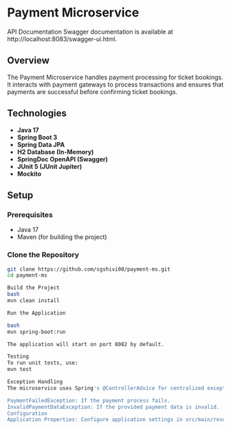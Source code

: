 # Payment Microservice 

API Documentation
Swagger documentation is available at http://localhost:8083/swagger-ui.html.

## Overview

The Payment Microservice handles payment processing for ticket bookings. It interacts with payment gateways to process transactions and ensures that payments are successful before confirming ticket bookings.

## Technologies

- **Java 17**
- **Spring Boot 3**
- **Spring Data JPA**
- **H2 Database (In-Memory)**
- **SpringDoc OpenAPI (Swagger)**
- **JUnit 5 (JUnit Jupiter)**
- **Mockito**

## Setup

### Prerequisites

- Java 17
- Maven (for building the project)

### Clone the Repository

```bash
git clone https://github.com/sgshivi08/payment-ms.git
cd payment-ms

Build the Project
bash
mvn clean install

Run the Application

bash
mvn spring-boot:run

The application will start on port 8082 by default.

Testing
To run unit tests, use:
mvn test

Exception Handling
The microservice uses Spring's @ControllerAdvice for centralized exception handling. Common exceptions are:

PaymentFailedException: If the payment process fails.
InvalidPaymentDataException: If the provided payment data is invalid.
Configuration
Application Properties: Configure application settings in src/main/resources/application.properties.
